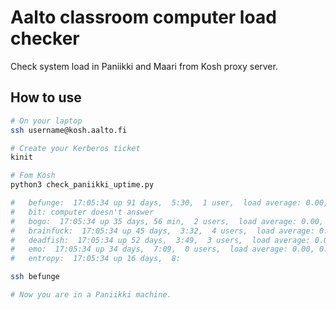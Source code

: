 # Aalto classroom computer load checker
Check system load in Paniikki and Maari from Kosh proxy server.

## How to use
```bash
# On your laptop
ssh username@kosh.aalto.fi

# Create your Kerberos ticket
kinit

# Fom Kosh
python3 check_paniikki_uptime.py

#   befunge:  17:05:34 up 91 days,  5:30,  1 user,  load average: 0.00, 0.00, 0.00
#   bit: computer doesn't answer
#   bogo:  17:05:34 up 35 days, 56 min,  2 users,  load average: 0.00, 0.00, 0.00
#   brainfuck:  17:05:34 up 45 days,  3:32,  4 users,  load average: 0.23, 0.23, 0.19
#   deadfish:  17:05:34 up 52 days,  3:49,  3 users,  load average: 0.00, 0.01, 0.00
#   emo:  17:05:34 up 34 days,  7:09,  0 users,  load average: 0.00, 0.00, 0.00
#   entropy:  17:05:34 up 16 days,  8:

ssh befunge

# Now you are in a Paniikki machine.
```

